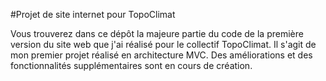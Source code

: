 #Projet de site internet pour TopoClimat

Vous trouverez dans ce dépôt la majeure partie du code de la première version du site web que j'ai réalisé pour le collectif TopoClimat. Il s'agit de mon premier projet réalisé en architecture MVC.
Des améliorations et des fonctionnalités supplémentaires sont en cours de création.
